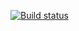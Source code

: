 [![Build status](https://ci.appveyor.com/api/projects/status/ndt1v9y3qwv1oj94?svg=true)](https://ci.appveyor.com/project/Kukh29/2-4-bdd-n79ig)

